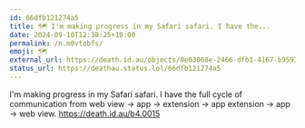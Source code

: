 ```yaml
---
id: 66dfb121274a5
title: 🗺️ I'm making progress in my Safari safari. I have the...
date: 2024-09-10T12:38:25+10:00
permalink: /n.m0vtobfs/
emoji: 🗺️
external_url: https://death.id.au/objects/0e03068e-2466-dfb1-4167-b95934026045
status_url: https://deathau.status.lol/66dfb121274a5
---
```


I'm making progress in my Safari safari. I have the full cycle of communication from web view → app → extension → app extension → app → web view. <https://death.id.au/b4.0015>
